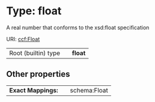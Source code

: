 
# Type: float


A real number that conforms to the xsd:float specification

URI: [ccf:Float](http://purl.org/ccf/Float)

|  |  |  |
| --- | --- | --- |
| Root (builtin) type | | **float** |

## Other properties

|  |  |  |
| --- | --- | --- |
| **Exact Mappings:** | | schema:Float |

